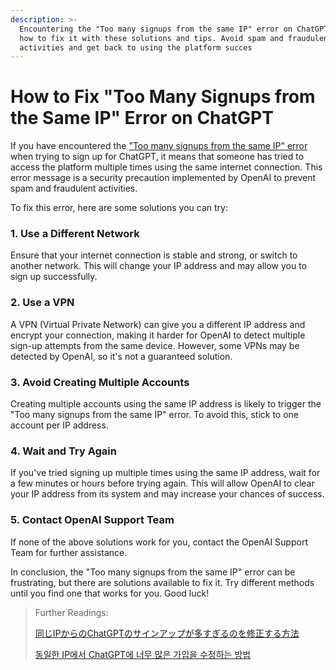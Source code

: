 ```yaml
---
description: >-
  Encountering the "Too many signups from the same IP" error on ChatGPT? Learn
  how to fix it with these solutions and tips. Avoid spam and fraudulent
  activities and get back to using the platform succes
---
```


# How to Fix "Too Many Signups from the Same IP" Error on ChatGPT

If you have encountered the ["Too many signups from the same IP" error](https://docs.kanaries.net/tutorials/ChatGPT/solve-too-many-signups-from-the-same-ip-chatgpt) when trying to sign up for ChatGPT, it means that someone has tried to access the platform multiple times using the same internet connection. This error message is a security precaution implemented by OpenAI to prevent spam and fraudulent activities.

To fix this error, here are some solutions you can try:

### 1. Use a Different Network

Ensure that your internet connection is stable and strong, or switch to another network. This will change your IP address and may allow you to sign up successfully.

### 2. Use a VPN

A VPN (Virtual Private Network) can give you a different IP address and encrypt your connection, making it harder for OpenAI to detect multiple sign-up attempts from the same device. However, some VPNs may be detected by OpenAI, so it's not a guaranteed solution.

### 3. Avoid Creating Multiple Accounts

Creating multiple accounts using the same IP address is likely to trigger the "Too many signups from the same IP" error. To avoid this, stick to one account per IP address.

### 4. Wait and Try Again

If you've tried signing up multiple times using the same IP address, wait for a few minutes or hours before trying again. This will allow OpenAI to clear your IP address from its system and may increase your chances of success.

### 5. Contact OpenAI Support Team

If none of the above solutions work for you, contact the OpenAI Support Team for further assistance.

In conclusion, the "Too many signups from the same IP" error can be frustrating, but there are solutions available to fix it. Try different methods until you find one that works for you. Good luck!

> Further Readings:
>
> [同じIPからのChatGPTのサインアップが多すぎるのを修正する方法](https://docs.kanaries.net/ja/tutorials/ChatGPT/solve-too-many-signups-from-the-same-ip-chatgpt)
>
> [동일한 IP에서 ChatGPT에 너무 많은 가입을 수정하는 방법](https://docs.kanaries.net/ko/tutorials/ChatGPT/solve-too-many-signups-from-the-same-ip-chatgpt)
